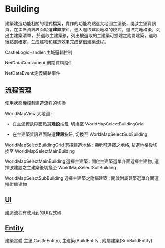 # Building

建築建造功能相關的程式檔案，實作的功能為點選大地圖主堡後，開啟主堡資訊頁，在主堡資訊界面點選**建設**按鈕，進入選取建設地格的模式，選取完地格後，列出主建築清單，
於選取主建築後，列出被選取的主建築可擴建之附屬建築，選取後點選確定，生成建物和建造效果完成整個建築流程。

CastleLogicHandler:主城邏輯控制

NetDataComponent:網路資料组件

NetDataEvent:定義網路事件

## [流程管理](https://github.com/MomomoRu/Building/tree/main/Procedure)
使用狀態機控制建造流程的切換

WorldMapView 大地圖 : 

- 在主堡資訊界面點選**建設**按鈕, 切換至 WorldMapSelectBuildingGrid
  
- 在主建築資訊界面點選**建設**按鈕, 切換至 WorldMapSelectSubBuilding
  
WorldMapSelectBuildingGrid 選擇建造地格	: 顯示可選擇之地格, 點選地格後切換至 WorldMapSelectMainBuilding		

WorldMapSelectMainBuilding 選擇主建築 : 開啟主建築選單介面選擇主建物, 選擇欲建設之主建築後切換至 WorldMapSelectSubBuilding	

WorldMapSelectSubBuilding 選擇主建築之附屬建築 : 開啟附屬建築選單介面選擇附屬建物

## [UI](https://github.com/MomomoRu/Building/tree/main/UI)
建造流程有使用到的UI程式碼

## [Entity](https://github.com/MomomoRu/Building/tree/main/Entity)
建築實體:主堡(CastleEntity), 主建築(BuildEntity), 附屬建築(SubBuildEntity)

